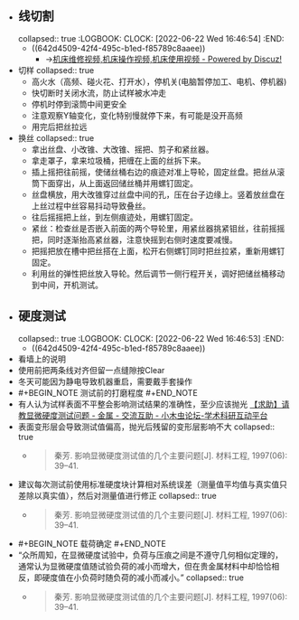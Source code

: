 - ## 线切割
  collapsed:: true
  :LOGBOOK:
  CLOCK: [2022-06-22 Wed 16:46:54]
  :END:
	- ((642d4509-42f4-495c-b1ed-f85789c8aaee))
		- ->[机床维修视频,机床操作视频,机床使用视频 - Powered by Discuz!](https://www.cnc51.cn/forum-61-1.html)
- 切样
  collapsed:: true
	- 高火水（高频、碰火花、打开水），停机关(电脑暂停加工、电机、停机器)
	- 快切断时关闭水流，防止试样被水冲走
	- 停机时停到滚筒中间更安全
	- 注意观察Y轴变化，变化特别慢就停下来，有可能是没开高频
	- 用完后把丝拉远
- 换丝
  collapsed:: true
	- 拿出丝盘、小改锥、大改锥、摇把、剪子和紧丝器。
	- 拿走罩子，拿来垃圾桶，把缠在上面的丝拆下来。
	- 插上摇把往前摇，使储丝桶右边的痕迹对准上导轮，固定丝盘。把丝从滚筒下面穿出，从上面返回储丝桶并用螺钉固定。
	- 丝盘横放，用大改锥穿过丝盘中间的孔，压在台子边缘上。竖着放丝盘在上丝过程中丝容易抖动导致叠丝。
	- 往后摇摇把上丝，到左侧痕迹处，用螺钉固定。
	- 紧丝：检查丝是否嵌入前面的两个导轮里，用紧丝器挑紧钼丝，往前摇摇把，同时逐渐抬高紧丝器，注意快摇到右侧时速度要减慢。
	- 把摇把放在槽中把丝搭在上面，松开右侧螺钉同时把丝拉紧，重新用螺钉固定。
	- 利用丝的弹性把丝放入导轮。然后调节一侧行程开关，调好把储丝桶移动到中间，开机测试。
- ## 硬度测试
  collapsed:: true
  :LOGBOOK:
  CLOCK: [2022-06-22 Wed 16:46:53]
  :END:
	- ((642d4509-42f4-495c-b1ed-f85789c8aaee))
- 看墙上的说明
- 使用前把两条线对齐但留一点缝隙按Clear
- 冬天可能因为静电导致机器重启，需要戴手套操作
- #+BEGIN_NOTE
  测试前的打磨程度
  #+END_NOTE
- 有人认为试样表面不平整会影响测试结果的准确性，至少应该抛光 [【求助】请教显微硬度测试问题 - 金属 - 交流互助 - 小木虫论坛-学术科研互动平台](http://muchong.com/t-3043774-1)
- 表面变形层会导致测试值偏高，抛光后残留的变形层影响不大
  collapsed:: true
	- >秦芳. 影响显微硬度测试值的几个主要问题[J]. 材料工程, 1997(06): 39–41.
- 建议每次测试前使用标准硬度块计算相对系统误差（测量值平均值与真实值只差除以真实值），然后对测量值进行修正
  collapsed:: true
	- >秦芳. 影响显微硬度测试值的几个主要问题[J]. 材料工程, 1997(06): 39–41.
- #+BEGIN_NOTE
  载荷确定
  #+END_NOTE
- “众所周知，在显微硬度试验中，负荷与压痕之间是不遵守几何相似定理的，通常认为显微硬度值随试验负荷的减小而增大，但在贵金属材料中却恰恰相反，即硬度值在小负荷时随负荷的减小而减小。”
  collapsed:: true
	- >秦芳. 影响显微硬度测试值的几个主要问题[J]. 材料工程, 1997(06): 39–41.